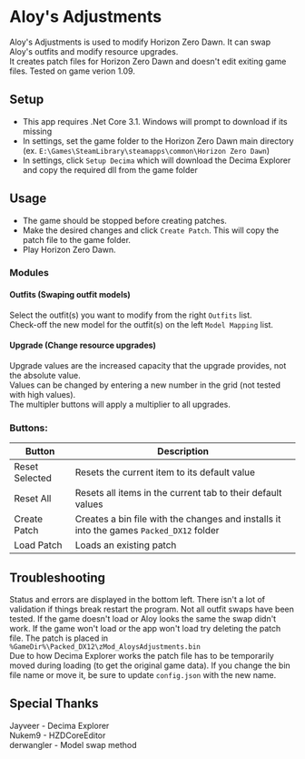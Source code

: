 # Aloy's Adjustments
Aloy's Adjustments is used to modify Horizon Zero Dawn. It can swap Aloy's outfits and modify resource upgrades.  
It creates patch files for Horizon Zero Dawn and doesn't edit exiting game files. Tested on game verion 1.09.

## Setup
- This app requires .Net Core 3.1. Windows will prompt to download if its missing
- In settings, set the game folder to the Horizon Zero Dawn main directory (ex. `E:\Games\SteamLibrary\steamapps\common\Horizon Zero Dawn`)
- In settings, click `Setup Decima` which will download the Decima Explorer and copy the required dll from the game folder

## Usage
- The game should be stopped before creating patches.
- Make the desired changes and click `Create Patch`. This will copy the patch file to the game folder.
- Play Horizon Zero Dawn.

### Modules
#### Outfits (Swaping outfit models)
Select the outfit(s) you want to modify from the right `Outfits` list.  
Check-off the new model for the outfit(s) on the left `Model Mapping` list.  

#### Upgrade (Change resource upgrades)
Upgrade values are the increased capacity that the upgrade provides, not the absolute value.  
Values can be changed by entering a new number in the grid (not tested with high values).  
The multipler buttons will apply a multiplier to all upgrades.  

### Buttons:  
| Button  | Description |
| --- | --- |
| Reset Selected | Resets the current item to its default value |
| Reset All | Resets all items in the current tab to their default values |
| Create Patch | Creates a bin file with the changes and installs it into the games `Packed_DX12` folder |
| Load Patch | Loads an existing patch |

## Troubleshooting
Status and errors are displayed in the bottom left. There isn't a lot of validation if things break restart the program.
Not all outfit swaps have been tested. If the game doesn't load or Aloy looks the same the swap didn't work.
If the game won't load or the app won't load try deleting the patch file. The patch is placed in `%GameDir%\Packed_DX12\zMod_AloysAdjustments.bin`  
Due to how Decima Explorer works the patch file has to be temporarily moved during loading (to get the original game data). If you change the bin file name or move it, be sure to update `config.json` with the new name.  

## Special Thanks
Jayveer - Decima Explorer  
Nukem9 - HZDCoreEditor  
derwangler - Model swap method
